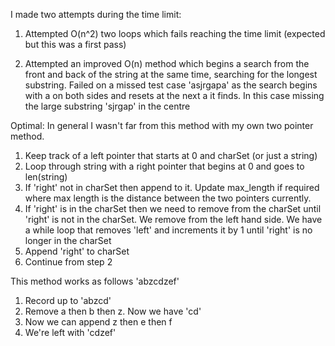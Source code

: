 I made two attempts during the time limit:
1. Attempted O(n^2) two loops which fails reaching the time limit (expected but this was a first pass)

2. Attempted an improved O(n) method which begins a search from the front and back of the string at the same time, searching for the longest substring. Failed on a missed test case 'asjrgapa' as the search begins with a on both sides and resets at the next a it finds. In this case missing the large substring 'sjrgap' in the centre


Optimal:
In general I wasn't far from this method with my own two pointer method.

1. Keep track of a left pointer that starts at 0 and charSet (or just a string)
2. Loop through string with a right pointer that begins at 0 and goes to len(string)
3. If 'right' not in charSet then append to it. Update max_length if required where max length is the distance between the two pointers currently.
4. If 'right' is in the charSet then we need to remove from the charSet until 'right' is not in the charSet. We remove from the left hand side. We have a while loop that removes 'left' and increments it by 1 until 'right' is no longer in the charSet
5. Append 'right' to charSet
6. Continue from step 2

This method works as follows 'abzcdzef'

1. Record up to 'abzcd'
2. Remove a then b then z. Now we have 'cd'
3. Now we can append z then e then f 
4. We're left with 'cdzef'


